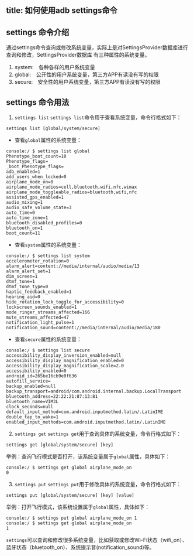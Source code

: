 title: 如何使用adb settings命令
---

## settings 命令介绍
通过settings命令查询或修改系统变量，实际上是对SettingsProvider数据库进行查询和修改，SettingsProvider数据库
有三种属性的系统变量。
1. system:　各种各样的用户系统变量
2. global:　公开性的用户系统变量，第三方APP有读没有写的权限
3. secure:　安全性的用户系统变量，第三方APP有读没有写的权限


## settings 命令用法
1. `settings list`
`settings list`命令用于查看系统变量，命令行格式如下：
```shell
settings list [global/system/secure]
```

*  查看`global`属性的系统变量：
```shell
console:/ $ settings list global                                           
Phenotype_boot_count=10
Phenotype_flags=
_boot_Phenotype_flags=
adb_enabled=1
add_users_when_locked=0
airplane_mode_on=0
airplane_mode_radios=cell,bluetooth,wifi,nfc,wimax
airplane_mode_toggleable_radios=bluetooth,wifi,nfc
assisted_gps_enabled=1
audio_mixing=1
audio_safe_volume_state=3
auto_time=0
auto_time_zone=1
bluetooth_disabled_profiles=0
bluetooth_on=1
boot_count=11
```

*  查看`system`属性的系统变量：
```shell
console:/ $ settings list system
accelerometer_rotation=0
alarm_alert=content://media/internal/audio/media/13
alarm_alert_set=1
dim_screen=1
dtmf_tone=1
dtmf_tone_type=0
haptic_feedback_enabled=1
hearing_aid=0
hide_rotation_lock_toggle_for_accessibility=0
lockscreen_sounds_enabled=1
mode_ringer_streams_affected=166
mute_streams_affected=47
notification_light_pulse=1
notification_sound=content://media/internal/audio/media/180
```

*  查看`secure`属性的系统变量：
```shell
console:/ $ settings list secure                                               
accessibility_display_inversion_enabled=null
accessibility_display_magnification_enabled=0
accessibility_display_magnification_scale=2.0
accessibility_enabled=0
android_id=265be16cb9e0f636
autofill_service=
backup_enabled=null
backup_transport=android/com.android.internal.backup.LocalTransport
bluetooth_address=22:22:21:87:13:81
bluetooth_name=VIM3L
clock_seconds=null
default_input_method=com.android.inputmethod.latin/.LatinIME
double_tap_to_wake=1
enabled_input_methods=com.android.inputmethod.latin/.LatinIME
```

2. `settings get`
`settings get`用于查询具体的系统变量，命令行格式如下：
```shell
settings get [global/system/secure] [key]
```
举例：查询飞行模式是否打开，该系统变量属于`global`属性，具体如下：
```shell
console:/ $ settings get global airplane_mode_on
0
```

3. `settings put` 
`settings put`用于修改具体的系统变量，命令行格式如下：
```shell
settings put [global/system/secure] [key] [value]
```
举例：打开飞行模式，该系统设置属于`global`属性，具体如下：
```shell
console:/ $ settings put global airplane_mode_on 1
console:/ $ settings get global airplane_mode_on
1
```

`settings`可以查询和修改很多系统变量，比如获取或修改Wi-Fi状态（wifi_on）、蓝牙状态（bluetooth_on）、系统提示音(notification_sound)等。


